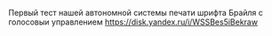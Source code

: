 Первый тест нашей автономной системы печати шрифта Брайля с голосовыи управлением
https://disk.yandex.ru/i/WSSBes5iBekraw
